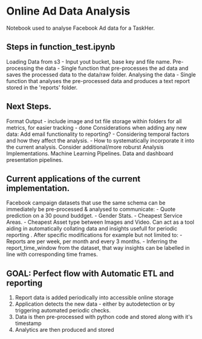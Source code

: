 # Online Ad Data Analysis
Notebook used to analyse Facebook Ad data for a TaskHer.

## Steps in function_test.ipynb
Loading Data from s3 - Input yout bucket, base key and file name.
Pre-processing the data - Single function that pre-processes the ad data and saves the processed data to the data/raw folder.
Analysing the data - Single function that analyses the pre-processed data and produces a text report stored in the 'reports' folder.

## Next Steps.
Format Output - include image and txt file storage within folders for all metrics, for easier tracking - done
Considerations when adding any new data:
Add email functionality to reporting?
    - Considering temporal factors and how they affect the analysis.
    - How to systematically incorporate it into the current analysis.
Consider additional/more roburst Analysis Implementations.
Machine Learning Pipelines.
Data and dashboard presentation pipelines.

## Current applications of the current implementation.
Facebook campaign datasets that use the same schema can be immediately be pre-processed & analysed to communicate:
    - Quote prediction on a 30 pound buddget.
    - Gender Stats.
    - Cheapest Service Areas.
    - Cheapest Asset type between Images and Video.
Can act as a tool aiding in automatically collating data and insights usefull for periodic reporting . After specific modifications for example but not limited to:
    - Reports are per week, per month and every 3 months.
    - Inferring the report_time_window from the dataset, that way insights can be labelled in line with corresponding time frames.

## GOAL: Perfect flow with Automatic ETL and reporting
1. Report data is added periodically into accessible online storage
2. Application detects the new data - either by autodetection or by triggering automated periodic checks.
3. Data is then pre-processed with python code and stored along with it's timestamp
4. Analytics are then produced and stored
